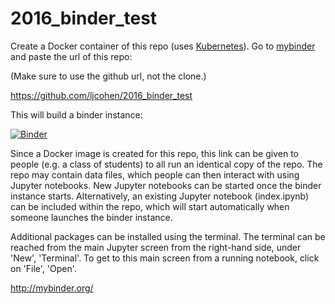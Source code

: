 # 2016_binder_test

Create a Docker container of this repo (uses [Kubernetes](http://kubernetes.io/)). Go to [mybinder](http://mybinder.org) and paste the url of this repo: 

(Make sure to use the github url, not the clone.)

https://github.com/ljcohen/2016_binder_test

This will build a binder instance:

[![Binder](http://mybinder.org/badge.svg)](http://mybinder.org:/repo/ljcohen/2016_binder_test)

Since a Docker image is created for this repo, this link can be given to people (e.g. a class of students) to all run an identical copy of the repo. The repo may contain data files, which people can then interact with using Jupyter notebooks. New Jupyter notebooks can be started once the binder instance starts. Alternatively, an existing Jupyter notebook (index.ipynb) can be included within the repo, which will start automatically when someone launches the binder instance. 

Additional packages can be installed using the terminal. The terminal can be reached from the main Jupyter screen from the right-hand side, under 'New', 'Terminal'. To get to this main screen from a running notebook, click on 'File', 'Open'.

http://mybinder.org/
